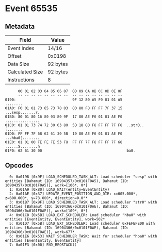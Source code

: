 # Event 65535

## Metadata

| Field           | Value    |
|-----------------|----------|
| Event Index     | 14/16    |
| Offset          | 0x0198   |
| Data Size       | 92 bytes |
| Calculated Size | 92 bytes |
| Instructions    | 8        |

```
      00 01 02 03 04 05 06 07  08 09 0A 0B 0C 0D 0E 0F
      -- -- -- -- -- -- -- --  -- -- -- -- -- -- -- --
0190:                          9F 12 80 A5 F0 01 01 A5          ........
01A0: F0 01 01 73 65 73 70 03  80 80 F8 FF FF 7F 37 15  ...sesp.......7.
01B0: 80 01 80 16 80 03 80 9F  17 80 AE F0 01 01 AE F0  ................
01C0: 01 01 73 74 72 30 03 80  5B 18 80 F8 FF FF 7F F8  ..str0..[.......
01D0: FF FF 7F 68 62 61 30 5B  19 80 AE F0 01 01 AE F0  ...hba0[........
01E0: 01 01 00 FE FE FE 53 F8  FF FF 7F F8 FF FF 7F 68  ......S........h
01F0: 62 61 30 00                                       ba0.            
```

## Opcodes

```
  0: 0x0198 [0x9F] LOAD_SCHEDULED_TASK_ALT: Load scheduler "sesp" with entities [Bahamut (ID: 16904357/0x0101F0A5), Bahamut (ID: 16904357/0x0101F0A5)], work=[106*, 0*]
  1: 0x01A9 [0x80] LOAD_WAIT(entity=EventEntity)
  2: 0x01AE [0x37] UPDATE_EVENT_POSITION_AND_DIR: x=605.000*, z=600.000*, y=73.000*, direction=0.0°*
  3: 0x01B7 [0x9F] LOAD_SCHEDULED_TASK_ALT: Load scheduler "str0" with entities [Bahamut (ID: 16904366/0x0101F0AE), Bahamut (ID: 16904366/0x0101F0AE)], work=[109*, 0*]
  4: 0x01C8 [0x5B] LOAD_EXT_SCHEDULER: Load scheduler "hba0" with entities [EventEntity, EventEntity], work=502*
  5: 0x01D7 [0x5B] LOAD_EXT_SCHEDULER: Load scheduler 0xFEFEFE00 with entities [Bahamut (ID: 16904366/0x0101F0AE), Bahamut (ID: 16904366/0x0101F0AE)], work=677*
  6: 0x01E6 [0x53] WAIT_SCHEDULER_TASK: Wait for scheduler "hba0" with entities [EventEntity, EventEntity]
  7: 0x01F3 [0x00] END_REQSTACK()
```
